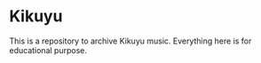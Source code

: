 # Kikuyu
This is a repository to archive Kikuyu music. Everything here is for educational purpose.


